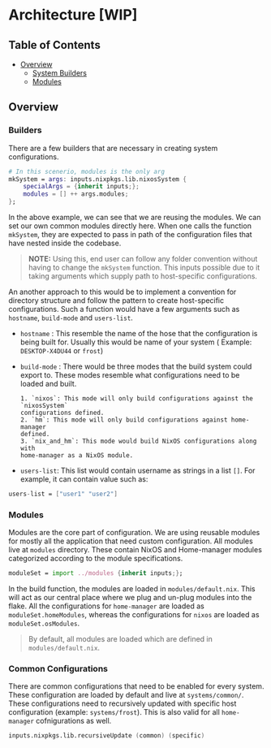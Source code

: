 # Architecture [WIP]

## Table of Contents

- [Overview](#overview)
  - [System Builders](#builders)
  - [Modules](#modules)

## Overview

### Builders

There are a few builders that are necessary in creating system
configurations.

```nix
# In this scenerio, modules is the only arg
mkSystem = args: inputs.nixpkgs.lib.nixosSystem {
    specialArgs = {inherit inputs;};
    modules = [] ++ args.modules;
};
```

In the above example, we can see that we are reusing the modules.
We can set our own common modules directly here. When one calls
the function `mkSystem`, they are expected to pass in path of the
configuration files that have nested inside the codebase.

> **NOTE:** Using this, end user can follow any folder convention
> without having to change the `mkSystem` function. This inputs
> possible due to it taking arguments which supply path to
> host-specific configurations.

An another approach to this would be to implement a convention
for directory structure and follow the pattern to create
host-specific configurations. Such a function would have a few
arguments such as `hostname`, `build-mode` and `users-list`.

- `hostname` : This resemble the name of the hose that the configuration
  is being built for. Usually this would be name of your system ( Example: `DESKTOP-X4DU44`
  or `frost`)

- `build-mode` : There would be three modes that the build system could export
  to. These modes resemble what configurations need to be loaded and built.

      1. `nixos`: This mode will only build configurations against the `nixosSystem`
      configurations defined.
      2. `hm`: This mode will only build configurations against home-manager
      defined.
      3. `nix_and_hm`: This mode would build NixOS configurations along with
      home-manager as a NixOS module.

- `users-list`: This list would contain username as strings in a list `[]`.
  For example, it can contain value such as:

```nix
users-list = ["user1" "user2"]
```

### Modules

Modules are the core part of configuration. We are using reusable modules for
mostly all the application that need custom configuration. All modules live at
`modules` directory. These contain NixOS and Home-manager modules categorized
according to the module specifications.

```nix
moduleSet = import ../modules {inherit inputs;};
```

In the build function, the modules are loaded in `modules/default.nix`. This will act as our
central place where we plug and un-plug modules into the flake. All the configurations
for `home-manager` are loaded as `moduleSet.homeModules`, whereas the configurations
for `nixos` are loaded as `moduleSet.osModules`.

> By default, all modules are loaded which are defined in `modules/default.nix`.

### Common Configurations

There are common configurations that need to be enabled for every system. These
configuration are loaded by default and live at `systems/common/`. These configurations
need to recursively updated with specific host configuration (example: `systems/frost`).
This is also valid for all `home-manager` cofnigurations as well.

```nix
inputs.nixpkgs.lib.recursiveUpdate (common) (specific)
```
